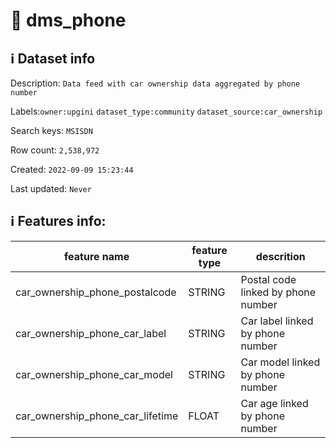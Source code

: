 # 📖 dms_phone 
## ℹ️ Dataset info 
Description: `Data feed with car ownership data aggregated by phone number` 

Labels:`owner:upgini` `dataset_type:community` `dataset_source:car_ownership` 

Search keys: `MSISDN`

Row count: `2,538,972`

Created: `2022-09-09 15:23:44` 

Last updated: `Never` 

## ℹ️ Features info:
|feature name|feature type|descrition|
|---|---|---|
|car_ownership_phone_postalcode|STRING|Postal code linked by phone number|
|car_ownership_phone_car_label|STRING|Car label linked by phone number|
|car_ownership_phone_car_model|STRING|Car model linked by phone number|
|car_ownership_phone_car_lifetime|FLOAT|Car age linked by phone number|
